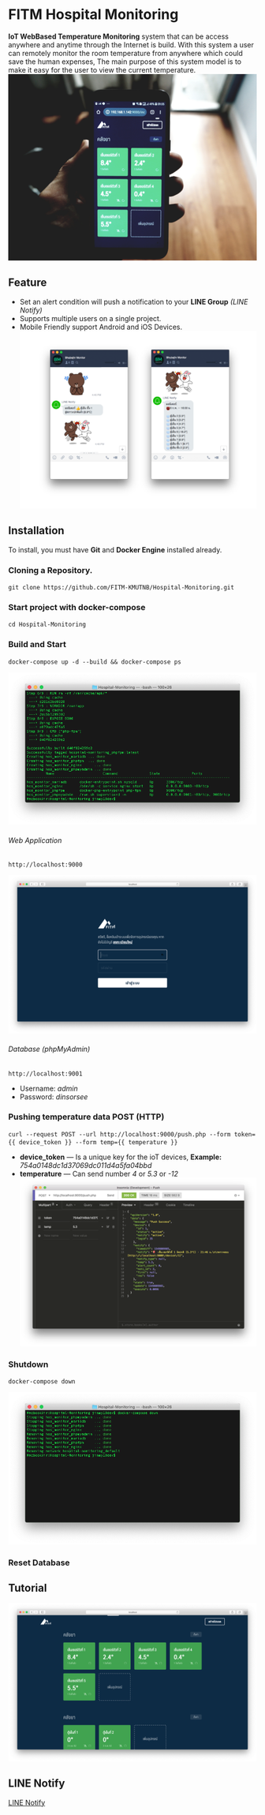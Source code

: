 # FITM Hospital Monitoring
**IoT WebBased Temperature Monitoring** system that can be access anywhere and anytime through the Internet is build. With this system a user can remotely monitor the room temperature from anywhere which could save the human expenses, The main purpose of this system model is to make it easy for the user to view the current temperature.
![alt IoT WebBased Temperature Monitoring](https://raw.githubusercontent.com/FITM-KMUTNB/Hospital-Monitoring/readme/screenshot/mobile.jpg?token=AEtRcsr3_vNEJAhycQCcTJOfiHoQhwyMks5ca4ciwA%3D%3D)
## Feature
- Set an alert condition will push a notification to your **LINE Group** *(LINE Notify)*
- Supports multiple users on a single project.
- Mobile Friendly support Android and iOS Devices.
![alt Push a notification to your LINE Group](https://raw.githubusercontent.com/FITM-KMUTNB/Hospital-Monitoring/readme/screenshot/line-notify.png?token=AEtRclAV4_jc_j91FZPNmH0DXLOmUpDdks5ca2J1wA%3D%3D)
## Installation
To install, you must have **Git** and **Docker Engine** installed already.
### Cloning a Repository.
```
git clone https://github.com/FITM-KMUTNB/Hospital-Monitoring.git
```
### Start project with docker-compose
```
cd Hospital-Monitoring
```
### Build and Start
```
docker-compose up -d --build && docker-compose ps
```
![alt docker-compose up -d --build && docker-compose ps](https://raw.githubusercontent.com/FITM-KMUTNB/Hospital-Monitoring/readme/screenshot/docker-compose-up.png?token=AEtRcsKREVrDVkVBII6-doeVQ2BjKGbbks5ca2D2wA%3D%3D)
###### Web Application
```
http://localhost:9000
```
![alt Login page](https://raw.githubusercontent.com/FITM-KMUTNB/Hospital-Monitoring/readme/screenshot/login.png?token=AEtRcpKM0Mi5qYNAec18aMDIoUbLOiX9ks5ca48XwA%3D%3D)
###### Database (phpMyAdmin)
```
http://localhost:9001
```
- Username: *admin*
- Password: *dinsorsee*
### Pushing temperature data POST (HTTP)
```
curl --request POST --url http://localhost:9000/push.php --form token={{ device_token }} --form temp={{ temperature }}
```
- **device_token** — Is a unique key for the ioT devices, **Example:** *754a0148dc1d37069dc011d4a5fa04bbd*
- **temperature** — Can send number *4* or *5.3* or *-12*
![alt Pushing with Insomnia REST client](https://raw.githubusercontent.com/FITM-KMUTNB/Hospital-Monitoring/readme/screenshot/push_data.png?token=AEtRcsbboJdJM-XJ3oZx9cefOK-jY9Riks5caoz0wA%3D%3D)
### Shutdown
```
docker-compose down
```
![alt docker-compose down](https://raw.githubusercontent.com/FITM-KMUTNB/Hospital-Monitoring/readme/screenshot/docker-compose-down.png?token=AEtRch6uIQoMwEWsCcZf32K3USV96ohCks5ca2DswA%3D%3D)
### Reset Database
## Tutorial
![alt index page](https://raw.githubusercontent.com/FITM-KMUTNB/Hospital-Monitoring/readme/screenshot/index.png?token=AEtRcvO-i626gLOeMUnfEhtgcAV9GgYwks5ca48pwA%3D%3D)
## LINE Notify
[LINE Notify](https://notify-bot.line.me/th/)